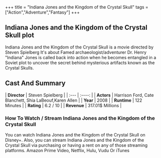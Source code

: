 +++
title = "Indiana Jones and the Kingdom of the Crystal Skull"
tags = ["Action","Adventure","Fantasy"]
+++
## Indiana Jones and the Kingdom of the Crystal Skull plot
Indiana Jones and the Kingdom of the Crystal Skull is a movie directed by Steven Spielberg It's about Famed archaeologist/adventurer Dr. Henry "Indiana" Jones is called back into action when he becomes entangled in a Soviet plot to uncover the secret behind mysterious artifacts known as the Crystal Skulls.
## Cast And Summary
| **Director**      | Steven Spielberg |
    | :---        |    :----:   |
    |  **Actors** | Harrison Ford, Cate Blanchett, Shia LaBeouf,Karen Allen |
    | **Year**   | 2008    |
    |  **Runtime** | 122 Minutes |
    |  **Rating** | 6.2 / 10 | 
    |  **Revenue** | 317.01$ Millions |
### How To Watch / Stream Indiana Jones and the Kingdom of the Crystal Skull
You can watch Indiana Jones and the Kingdom of the Crystal Skull on Disney+.
Also, you can stream Indiana Jones and the Kingdom of the Crystal Skull via purchasing or having a rent on any of those streaming platforms.
Amazon Prime Video, Netflix, Hulu, Vudu Or iTunes